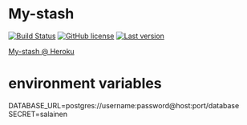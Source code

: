 My-stash 
============

[![Build Status](https://travis-ci.com/lahdeero/my-stash.svg?branch=master)](https://travis-ci.com/lahdeero/my-stash)
[![GitHub license](https://img.shields.io/github/license/lexmartinez/planning-poker.svg?style=for-the-badge)](https://github.com/lahdeero/my-stash/blob/master/LICENSE.md)
[![Last version](https://img.shields.io/badge/version-v0.0.2-blue.svg?style=for-the-badge)](https://github.com/lahdeero/my-stash/blob/master/CHANGELOG.md)

[My-stash @ Heroku](https://my-stash.herokuapp.com/)

# environment variables
DATABASE_URL=postgres://username:password@host:port/database <br />
SECRET=salainen <br />



